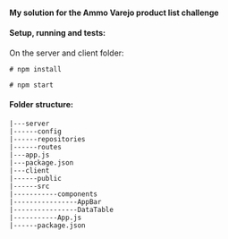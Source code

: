 #### My solution for the Ammo Varejo product list challenge

#### Setup, running and tests:

On the server and client folder:

```# npm install```

```# npm start```


#### Folder structure:

```
|---server
|------config
|------repositories
|------routes
|---app.js
|---package.json
|---client
|------public
|------src
|-----------components
|----------------AppBar
|----------------DataTable
|-----------App.js
|------package.json

```
